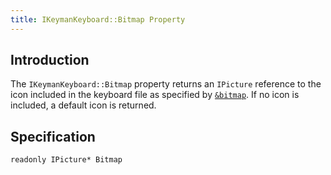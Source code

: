 ```yaml
---
title: IKeymanKeyboard::Bitmap Property
---
```


## Introduction

The `IKeymanKeyboard::Bitmap` property returns an `IPicture` reference
to the icon included in the keyboard file as specified by
[`&bitmap`](/developer/language/reference/bitmap). If no icon is
included, a default icon is returned.

## Specification

``` clike
readonly IPicture* Bitmap
```
